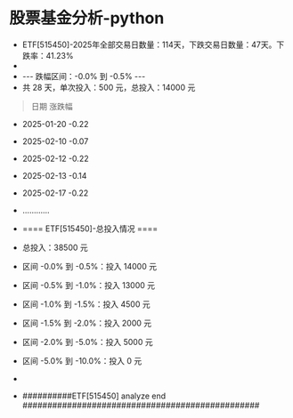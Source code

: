 # 股票基金分析-python

* ETF[515450]-2025年全部交易日数量：114天，下跌交易日数量：47天。下跌率：41.23%
* 
* --- 跌幅区间：-0.0% 到 -0.5% ---
* 共 28 天，单次投入：500 元，总投入：14000 元
> 日期   涨跌幅
* 2025-01-20 -0.22
* 2025-02-10 -0.07
* 2025-02-12 -0.22
* 2025-02-13 -0.14
* 2025-02-17 -0.22
* …………

* ==== ETF[515450]-总投入情况 ====
* 总投入：38500 元
* 区间 -0.0% 到 -0.5%：投入 14000 元
* 区间 -0.5% 到 -1.0%：投入 13000 元
* 区间 -1.0% 到 -1.5%：投入 4500 元
* 区间 -1.5% 到 -2.0%：投入 2000 元
* 区间 -2.0% 到 -5.0%：投入 5000 元
* 区间 -5.0% 到 -10.0%：投入 0 元
* 
* ##########ETF[515450] analyze end ################################################